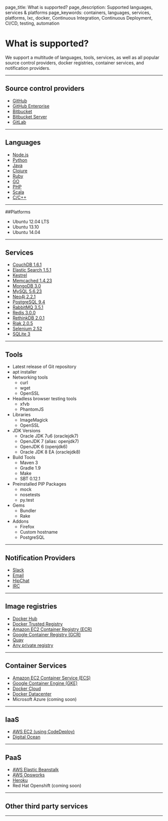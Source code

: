 page_title: What is supported?
page_description: Supported languages, services & platforms
page_keywords: containers, languages, services, platforms, lxc, docker, Continuous Integration, Continuous Deployment, CI/CD, testing, automation

# What is supported?

We support a multitude of languages, tools, services, as well as all popular source control providers, docker registries, container services, and notification providers.

---

## Source control providers
-  [GitHub](/ci/integrations/scm/github/)
-  [GitHub Enterprise](/ci/integrations/scm/githubEnterprise/)
-  [Bitbucket](/ci/integrations/scm/bitbucket/)
-  [Bitbucket Server](/ci/integrations/scm/bitbucketServer/)
-  [GitLab](/ci/integrations/scm/gitlab/)

---

## Languages

-  [Node.js](/ci/languages/node/)
-  [Python](/ci/languages/python/)
-  [Java](/ci/languages/java/)
-  [Clojure](/ci/languages/clojure/)
-  [Ruby](/ci/languages/ruby/)
-  [GO](/ci/languages/go/)
-  [PHP](/ci/languages/php/)
-  [Scala](/ci/languages/scala/)
-  [C/C++](/ci/languages/objc/)

---

##Platforms
-  Ubuntu 12.04 LTS
-  Ubuntu 13.10
-  Ubuntu 14.04

---

## Services
-  [CouchDB 1.6.1](/ci/services/couchDB/)
-  [Elastic Search 1.5.1](/ci/services/elasticSearch/)
-  [Kestrel](/ci/services/kestrel/)
-  [Memcached 1.4.23](/ci/services/memcached/)
-  [MongoDB 3.0](/ci/services/mongoDB/)
-  [MySQL 5.6.23](/ci/services/mySQL/)
-  [Neo4j 2.2.1](/ci/services/neo4j/)
-  [PostgreSQL 9.4](/ci/services/postgreSQL/)
-  [RabbitMQ 3.5.1](/ci/services/rabbitMQ/)
-  [Redis 3.0.0](/ci/services/redis/)
-  [RethinkDB 2.0.1](/ci/services/rethinkDB/)
-  [Riak 2.0.5](/ci/services/riak/)
-  [Selenium 2.52](/ci/services/selenium/)
-  [SQLite 3](/ci/services/sqLite/)

---

## Tools
-   Latest release of Git repository
-   apt installer
-   Networking tools
    -   curl
    -   wget
    -   OpenSSL
-   Headless browser testing tools
    -   xfvb
    -   PhantomJS
-   Libraries
    -   ImageMagick
    -   OpenSSL
-   JDK Versions
    -   Oracle JDK 7u6 (oraclejdk7)
    -   OpenJDK 7 (alias: openjdk7)
    -   OpenJDK 6 (openjdk6)
    -   Oracle JDK 8 EA (oraclejdk8)
-   Build Tools
    -   Maven 3
    -   Gradle 1.9
    -   Make
    -   SBT 0.12.1
-   Preinstalled PIP Packages
    -   mock
    -   nosetests
    -   py.test
-   Gems
    -   Bundler
    -   Rake
-   Addons
    -   Firefox
    -   Custom hostname
    -   PostgreSQL

---

## Notification Providers
- [Slack](/ci/integrations/notifications/slack/)
- [Email](/ci/integrations/notifications/email/)
- [HipChat](/ci/integrations/notifications/hipchat/)
- [IRC](/ci/integrations/notifications/irc/)

---

## Image registries
- [Docker Hub](/ci/integrations/imageRegistries/dockerHub/)
- [Docker Trusted Registry](/ci/integrations/imageRegistries/dockerTrustedRegistry/)
- [Amazon EC2 Container Registry (ECR)](/ci/integrations/imageRegistries/ecr/)
- [Google Container Registry (GCR)](/ci/integrations/imageRegistries/gcr/)
- [Quay](/ci/integrations/imageRegistries/quay/)
- [Any private registry](/ci/integrations/imageRegistries/privateRegistry/)

---

## Container Services
- [Amazon EC2 Container Service (ECS)](/ci/integrations/containerServices/ecs/)
- [Google Container Engine (GKE)](/ci/integrations/containerServices/gke/)
- [Docker Cloud](/ci/integrations/containerServices/dockerCloud/)
- [Docker Datacenter](/ci/integrations/containerServices/dockerDatacenter/)
- Microsoft Azure (coming soon)

---

## IaaS
- [AWS EC2 (using CodeDeploy)](/tutorials/usingCodeDeploy/)
- [Digital Ocean](/tutorials/usingDigitalOcean/)

---

## PaaS
- [AWS Elastic Beanstalk](/ci/integrations/deploy/eb/)
- [AWS Opsworks](/tutorials/usingOpsWorks/)
- [Heroku](/tutorials/usingHeroku/)
- Red Hat Openshift (coming soon)

---

## Other third party services

---
